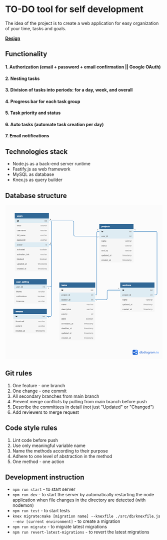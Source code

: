 # TO-DO tool for self development

The idea of the project is to create a web application for easy organization of your time, tasks and goals.

<strong>[Design](https://www.figma.com/file/i4tZuHFdpQdhFvkSLaGJZb/ToDoTool?node-id=0%3A1)</strong>

## Functionality

#### 1. Authorization (email + password + email confirmation || Google OAuth)

#### 2. Nesting tasks

#### 3. Division of tasks into periods: for a day, week, and overall

#### 4. Progress bar for each task group

#### 5. Task priority and status

#### 6. Auto tasks (automate task creation per day)

#### 7. Email notifications

## Technologies stack

- Node.js as a back-end server runtime
- Fastify.js as web framework
- MySQL as database
- Knex.js as query builder

## Database structure

![db structure](./docs/db-doc/db-diagram.png)

## Git rules

1. One feature - one branch
2. One change - one commit
3. All secondary branches from main branch
4. Prevent merge conflicts by pulling from main branch before push
5. Describe the committees in detail (not just "Updated" or "Changed")
6. Add reviewers to merge request

## Code style rules

1. Lint code before push
2. Use only meaningful variable name
3. Name the methods according to their purpose
4. Adhere to one level of abstraction in the method
5. One method - one action

## Development instruction

- `npm run start` - to start server
- `npm run dev` - to start the server by automatically restarting the node application when file changes in the directory are detected (with nodemon)
- `npm run test` - to start tests
- `knex migrate:make [migration name] --knexfile ./src/db/knexfile.js --env [current environment]` - to create a migration
- `npm run migrate` - to migrate latest migrations
- `npm run revert-latest-migrations` - to revert the latest migrations
